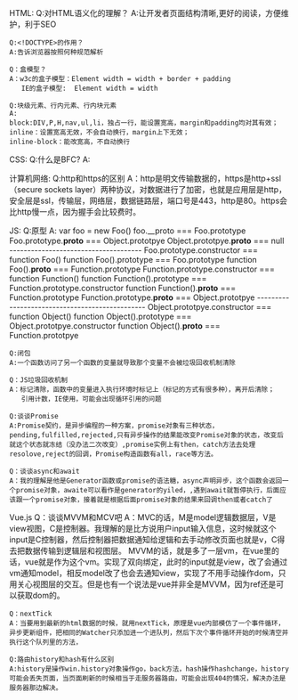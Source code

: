 HTML:
    Q:对HTML语义化的理解？
    A:让开发者页面结构清晰,更好的阅读，方便维护，利于SEO

    Q:<!DOCTYPE>的作用？
    A:告诉浏览器按照何种规范解析

    Q：盒模型？
    A：w3c的盒子模型：Element width = width + border + padding
       IE的盒子模型:  Element width = width

    Q:块级元素、行内元素、行内块元素
    A:
    block:DIV,P,H,nav,ul,li，独占一行，能设置宽高，margin和padding均对其有效；
    inline：设置宽高无效，不会自动换行，margin上下无效；
    inline-block：能改宽高，不自动换行

CSS:
    Q:什么是BFC?
    A:

计算机网络:
    Q:http和https的区别
    A：http是明文传输数据的，https是http+ssl（secure sockets layer）两种协议，对数据进行了加密，也就是应用层是http，安全层是ssl，传输层，网络层，数据链路层，端口号是443，http是80。https会比http慢一点，因为握手会比较费时。


JS:
    Q:原型
    A:
    var foo = new Foo()
    foo.__proto === Foo.prototype
    Foo.prototype.__proto__ === Object.prototpye
    Object.prototpye.__proto__ === null
    -------------------------------------
    Foo.prototype.constructor === function Foo()
    function Foo().prototype === Foo.prototype
    function Foo().__proto__ === Function.prototype
    Function.prototype.constructor === function Function()
    function Function().prototype === Function.prototype.constructor
    function Function().__proto__ === Function.prototype
    Function.prototype.__proto__ === Object.prototpye
    -----------------------------------------------
    Object.prototpye.constructor === function Object()
    function Object().prototype === Object.prototpye.constructor
    function Object().__proto__ === Function.prototpye

    Q:闭包
    A:一个函数访问了另一个函数的变量就导致那个变量不会被垃圾回收机制清除

    Q：JS垃圾回收机制
    A：标记清除，函数中的变量进入执行环境时标记上（标记的方式有很多种），离开后清除；
       引用计数，IE使用，可能会出现循环引用的问题
    
    Q:谈谈Promise
    A:Promise契约，是异步编程的一种方案，promise对象有三种状态，pending,fulfilled,rejected,只有异步操作的结果能改变Promise对象的状态，改变后就这个状态就冻结（没办法二次改变）,promise实例上有then，catch方法去处理resolove,reject的回调，Promise构造函数有all，race等方法。

    Q：谈谈async和await
    A：我的理解是他是Generator函数或promise的语法糖，async声明异步，这个函数会返回一个promise对象，awaite可以看作是generator的yiled，,遇到await就暂停执行，后面应该跟一个promise对象，接着就是根据后面promise对象的结果来回调then或者catch了

Vue.js
    Q：谈谈MVVM和MCV吧
    A：MVC的话，M是model逻辑数据层，V是view视图，C是控制器。我理解的是比方说用户input输入信息，这时候就这个input是C控制器，然后控制器把数据通知给逻辑和去手动修改页面也就是v，C得去把数据传输到逻辑层和视图层。
      MVVM的话，就是多了一层vm，在vue里的话，vue就是作为这个vm。实现了双向绑定，此时的input就是view，改了会通过vm通知model，相反model改了也会去通知view，实现了不用手动操作dom，只用关心视图层的交互。但是也有一个说法是vue并非全是MVVM，因为ref还是可以获取dom的。
    
    Q：nextTick
    A：当要用到最新的html数据的时候，就用nextTick，原理是vue内部模仿了一个事件循环，异步更新组件，把相同的Watcher只添加进一个进队列，然后下次个事件循环开始的时候清空并执行这个队列里的方法，

    Q:路由history和hash有什么区别
    A:history是操作win.history对象操作go，back方法，hash操作hashchange，history可能会丢失页面，当页面刷新的时候相当于走服务器路由，可能会出现404的情况，解决办法是服务器那边解决。


